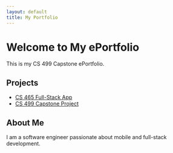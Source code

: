 ```yaml
---
layout: default
title: My Portfolio
---
```


# Welcome to My ePortfolio
This is my CS 499 Capstone ePortfolio.

## Projects
- [CS 465 Full-Stack App](https://github.com/yelena-green/cs465-fullstack)
- [CS 499 Capstone Project](https://github.com/yelena-green/cs499-capstone)

## About Me
I am a software engineer passionate about mobile and full-stack development.
